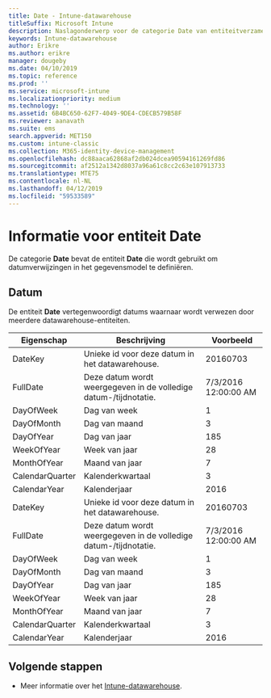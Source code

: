 ```yaml
---
title: Date - Intune-datawarehouse
titleSuffix: Microsoft Intune
description: Naslagonderwerp voor de categorie Date van entiteitverzamelingen in de Intune-datawarehouse-API.
keywords: Intune-datawarehouse
author: Erikre
ms.author: erikre
manager: dougeby
ms.date: 04/10/2019
ms.topic: reference
ms.prod: ''
ms.service: microsoft-intune
ms.localizationpriority: medium
ms.technology: ''
ms.assetid: 6B4BC650-62F7-4049-9DE4-CDECB579B58F
ms.reviewer: aanavath
ms.suite: ems
search.appverid: MET150
ms.custom: intune-classic
ms.collection: M365-identity-device-management
ms.openlocfilehash: dc88aaca62868af2db024dcea90594161269fd86
ms.sourcegitcommit: af2512a1342d8037a96a61c8cc2c63e107913733
ms.translationtype: MTE75
ms.contentlocale: nl-NL
ms.lasthandoff: 04/12/2019
ms.locfileid: "59533589"
---
```

# <a name="reference-for-date-entity"></a>Informatie voor entiteit Date

De categorie **Date** bevat de entiteit **Date** die wordt gebruikt om datumverwijzingen in het gegevensmodel te definiëren.

## <a name="date"></a>Datum

De entiteit **Date** vertegenwoordigt datums waarnaar wordt verwezen door meerdere datawarehouse-entiteiten.


|    Eigenschap     |                      Beschrijving                       |       Voorbeeld        |
|-----------------|--------------------------------------------------------|----------------------|
|     DateKey     | Unieke id voor deze datum in het datawarehouse. |       20160703       |
|    FullDate     |    Deze datum wordt weergegeven in de volledige datum-/tijdnotatie.     | 7/3/2016 12:00:00 AM |
|    DayOfWeek    |                      Dag van week                       |          1           |
|   DayOfMonth    |                      Dag van maand                      |          3           |
|    DayOfYear    |                      Dag van jaar                       |         185          |
|   WeekOfYear    |                      Week van jaar                      |          28          |
|   MonthOfYear   |                   Maand van jaar                    |          7           |
| CalendarQuarter |                    Kalenderkwartaal                    |          3           |
|  CalendarYear   |                     Kalenderjaar                      |         2016         |
|     DateKey     | Unieke id voor deze datum in het datawarehouse. |       20160703       |
|    FullDate     |    Deze datum wordt weergegeven in de volledige datum-/tijdnotatie.     | 7/3/2016 12:00:00 AM |
|    DayOfWeek    |                      Dag van week                       |          1           |
|   DayOfMonth    |                      Dag van maand                      |          3           |
|    DayOfYear    |                      Dag van jaar                       |         185          |
|   WeekOfYear    |                      Week van jaar                      |          28          |
|   MonthOfYear   |                   Maand van jaar                    |          7           |
| CalendarQuarter |                    Kalenderkwartaal                    |          3           |
|  CalendarYear   |                     Kalenderjaar                      |         2016         |

## <a name="next-steps"></a>Volgende stappen

- Meer informatie over het [Intune-datawarehouse](reports-nav-create-intune-reports.md).
